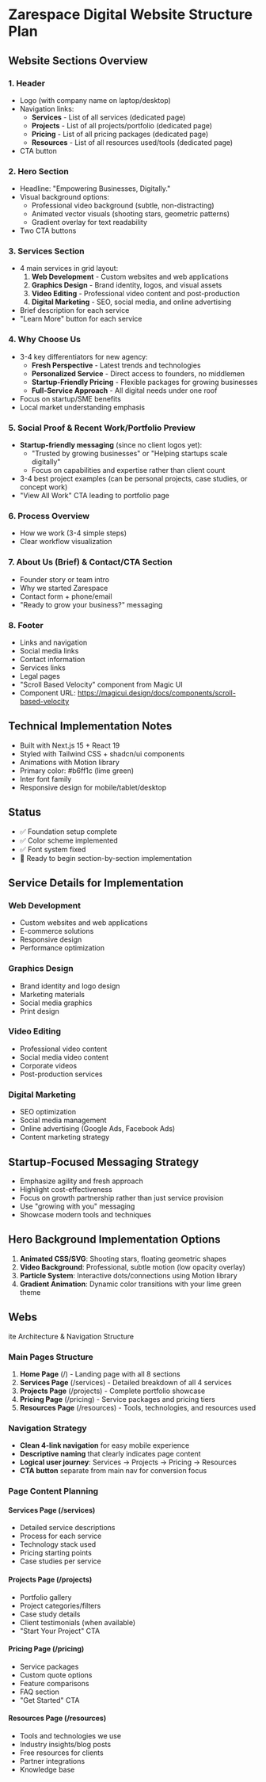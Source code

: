 # Zarespace Digital Website Structure Plan

## Website Sections Overview

### 1. Header
- Logo (with company name on laptop/desktop)
- Navigation links:
  - **Services** - List of all services (dedicated page)
  - **Projects** - List of all projects/portfolio (dedicated page)
  - **Pricing** - List of all pricing packages (dedicated page)
  - **Resources** - List of all resources used/tools (dedicated page)
- CTA button

### 2. Hero Section
- Headline: "Empowering Businesses, Digitally."
- Visual background options:
  - Professional video background (subtle, non-distracting)
  - Animated vector visuals (shooting stars, geometric patterns)
  - Gradient overlay for text readability
- Two CTA buttons

### 3. Services Section
- 4 main services in grid layout:
  1. **Web Development** - Custom websites and web applications
  2. **Graphics Design** - Brand identity, logos, and visual assets
  3. **Video Editing** - Professional video content and post-production
  4. **Digital Marketing** - SEO, social media, and online advertising
- Brief description for each service
- "Learn More" button for each service

### 4. Why Choose Us
- 3-4 key differentiators for new agency:
  - **Fresh Perspective** - Latest trends and technologies
  - **Personalized Service** - Direct access to founders, no middlemen
  - **Startup-Friendly Pricing** - Flexible packages for growing businesses
  - **Full-Service Approach** - All digital needs under one roof
- Focus on startup/SME benefits
- Local market understanding emphasis

### 5. Social Proof & Recent Work/Portfolio Preview
- **Startup-friendly messaging** (since no client logos yet):
  - "Trusted by growing businesses" or "Helping startups scale digitally"
  - Focus on capabilities and expertise rather than client count
- 3-4 best project examples (can be personal projects, case studies, or concept work)
- "View All Work" CTA leading to portfolio page

### 6. Process Overview
- How we work (3-4 simple steps)
- Clear workflow visualization

### 7. About Us (Brief) & Contact/CTA Section
- Founder story or team intro
- Why we started Zarespace
- Contact form + phone/email
- "Ready to grow your business?" messaging

### 8. Footer
- Links and navigation
- Social media links
- Contact information
- Services links
- Legal pages
- "Scroll Based Velocity" component from Magic UI
- Component URL: https://magicui.design/docs/components/scroll-based-velocity

## Technical Implementation Notes
- Built with Next.js 15 + React 19
- Styled with Tailwind CSS + shadcn/ui components
- Animations with Motion library
- Primary color: #b6ff1c (lime green)
- Inter font family
- Responsive design for mobile/tablet/desktop

## Status
- ✅ Foundation setup complete
- ✅ Color scheme implemented
- ✅ Font system fixed
- 🔄 Ready to begin section-by-section implementation

## Service Details for Implementation

### Web Development
- Custom websites and web applications
- E-commerce solutions
- Responsive design
- Performance optimization

### Graphics Design
- Brand identity and logo design
- Marketing materials
- Social media graphics
- Print design

### Video Editing
- Professional video content
- Social media video content
- Corporate videos
- Post-production services

### Digital Marketing
- SEO optimization
- Social media management
- Online advertising (Google Ads, Facebook Ads)
- Content marketing strategy

## Startup-Focused Messaging Strategy
- Emphasize agility and fresh approach
- Highlight cost-effectiveness
- Focus on growth partnership rather than just service provision
- Use "growing with you" messaging
- Showcase modern tools and techniques

## Hero Background Implementation Options
1. **Animated CSS/SVG**: Shooting stars, floating geometric shapes
2. **Video Background**: Professional, subtle motion (low opacity overlay)
3. **Particle System**: Interactive dots/connections using Motion library
4. **Gradient Animation**: Dynamic color transitions with your lime green theme
## Webs
ite Architecture & Navigation Structure

### Main Pages Structure
1. **Home Page** (/) - Landing page with all 8 sections
2. **Services Page** (/services) - Detailed breakdown of all 4 services
3. **Projects Page** (/projects) - Complete portfolio showcase
4. **Pricing Page** (/pricing) - Service packages and pricing tiers
5. **Resources Page** (/resources) - Tools, technologies, and resources used

### Navigation Strategy
- **Clean 4-link navigation** for easy mobile experience
- **Descriptive naming** that clearly indicates page content
- **Logical user journey**: Services → Projects → Pricing → Resources
- **CTA button** separate from main nav for conversion focus

### Page Content Planning

#### Services Page (/services)
- Detailed service descriptions
- Process for each service
- Technology stack used
- Pricing starting points
- Case studies per service

#### Projects Page (/projects)
- Portfolio gallery
- Project categories/filters
- Case study details
- Client testimonials (when available)
- "Start Your Project" CTA

#### Pricing Page (/pricing)
- Service packages
- Custom quote options
- Feature comparisons
- FAQ section
- "Get Started" CTA

#### Resources Page (/resources)
- Tools and technologies we use
- Industry insights/blog posts
- Free resources for clients
- Partner integrations
- Knowledge base